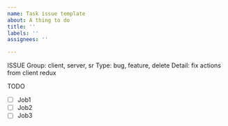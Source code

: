 ```yaml
---
name: Task issue template
about: A thing to do
title: ''
labels: ''
assignees: ''

---
```


ISSUE
Group: client, server, sr
Type: bug, feature, delete
Detail: fix actions from client redux

TODO
- [ ] Job1
- [ ] Job2
- [ ] Job3
